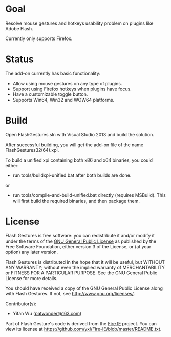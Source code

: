 Goal
=============================
Resolve mouse gestures and hotkeys usability problem on plugins like Adobe Flash.

Currently only supports Firefox.

Status
=============================
The add-on currently has basic functionality:
* Allow using mouse gestures on any type of plugins.
* Support using Firefox hotkeys when plugins have focus.
* Have a customizable toggle button.
* Supports Win64, Win32 and WOW64 platforms.

Build
=============================
Open FlashGestures.sln with Visual Studio 2013 and build the solution.

After successful building, you will get the add-on file of the name FlashGestures32(64).xpi.

To build a unified xpi containing both x86 and x64 binaries, you could either:
* run tools/buildxpi-unified.bat after both builds are done.

or

* run tools/compile-and-build-unified.bat directly (requires MSBuild). This will first build the required binaries, and then package them.

License
=============================
Flash Gestures is free software: you can redistribute it and/or modify it under the terms of the
[GNU General Public License](https://www.gnu.org/licenses/gpl.html) as published by the Free
Software Foundation, either version 3 of the License, or (at your option) any later version.

Flash Gestures is distributed in the hope that it will be useful, but WITHOUT ANY WARRANTY; without
even the implied warranty of MERCHANTABILITY or FITNESS FOR A PARTICULAR PURPOSE.  See the GNU
General Public License for more details.

You should have received a copy of the GNU General Public License along with Flash Gestures.  If
not, see http://www.gnu.org/licenses/.

Contributor(s):
* Yifan Wu (patwonder@163.com)

Part of Flash Gesture's code is derived from the [Fire IE](https://github.com/yxl/Fire-IE) project.
You can view its license at https://github.com/yxl/Fire-IE/blob/master/README.txt.
